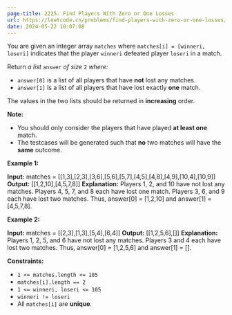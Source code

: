 ```yaml
---
page-title: 2225. Find Players With Zero or One Losses
url: https://leetcode.cn/problems/find-players-with-zero-or-one-losses/description/?envType=daily-question&envId=2024-05-22
date: 2024-05-22 10:07:08
---
```

You are given an integer array `matches` where `matches[i] = [winneri, loseri]` indicates that the player `winneri` defeated player `loseri` in a match.

Return *a list* `answer` *of size* `2` *where:*

-   `answer[0]` is a list of all players that have **not** lost any matches.
-   `answer[1]` is a list of all players that have lost exactly **one** match.

The values in the two lists should be returned in **increasing** order.

**Note:**

-   You should only consider the players that have played **at least one** match.
-   The testcases will be generated such that **no** two matches will have the **same** outcome.

**Example 1:**

**Input:** matches = \[\[1,3\],\[2,3\],\[3,6\],\[5,6\],\[5,7\],\[4,5\],\[4,8\],\[4,9\],\[10,4\],\[10,9\]\]
**Output:** \[\[1,2,10\],\[4,5,7,8\]\]
**Explanation:**
Players 1, 2, and 10 have not lost any matches.
Players 4, 5, 7, and 8 each have lost one match.
Players 3, 6, and 9 each have lost two matches.
Thus, answer\[0\] = \[1,2,10\] and answer\[1\] = \[4,5,7,8\].

**Example 2:**

**Input:** matches = \[\[2,3\],\[1,3\],\[5,4\],\[6,4\]\]
**Output:** \[\[1,2,5,6\],\[\]\]
**Explanation:**
Players 1, 2, 5, and 6 have not lost any matches.
Players 3 and 4 each have lost two matches.
Thus, answer\[0\] = \[1,2,5,6\] and answer\[1\] = \[\].

**Constraints:**

-   `1 <= matches.length <= 105`
-   `matches[i].length == 2`
-   `1 <= winneri, loseri <= 105`
-   `winneri != loseri`
-   All `matches[i]` are **unique**.